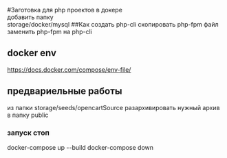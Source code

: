 #Заготовка для php проектов в докере    
добавить папку   
storage/docker/mysql
##Как создать php-cli
скопировать php-fpm файл    
заменить php-fpm на php-cli
## docker env 
https://docs.docker.com/compose/env-file/   

## предвариельные работы 
из папки storage/seeds/opencartSource разархивировать нужный архив в папку public


### запуск стоп
docker-compose up --build
docker-compose down
